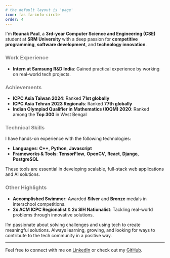 ```yaml
---
# the default layout is 'page'
icon: fas fa-info-circle
order: 4
---
```


I'm **Rounak Paul**, a **3rd-year Computer Science and Engineering (CSE)** student at **SRM University** with a deep passion for **competitive programming**, **software development**, and **technology innovation**.

### <span style="color: grey;">Work Experience</span>
- **Intern at Samsung R&D India**: Gained practical experience by working on real-world tech projects.

### <span style="color: grey;">Achievements</span>
- **ICPC Asia Taiwan 2024**: Ranked **71st globally**  
- **ICPC Asia Tehran 2023 Regionals**: Ranked **77th globally**  
- **Indian Olympiad Qualifier in Mathematics (IOQM) 2020**: Ranked among the **Top 300** in West Bengal

### <span style="color: grey;">Technical Skills</span>
I have hands-on experience with the following technologies:
- **Languages**: **C++**, **Python**, **Javascript**
- **Frameworks & Tools**: **TensorFlow**, **OpenCV**, **React**, **Django**, **PostgreSQL**

These tools are essential in developing scalable, full-stack web applications and AI solutions.

### <span style="color: grey;">Other Highlights</span>
- **Accomplished Swimmer**: Awarded **Silver** and **Bronze** medals in interschool competitions.
- **2x ACM ICPC Regionalist** & **2x SIH Nationalist**: Tackling real-world problems through innovative solutions.

I’m passionate about solving challenges and using tech to create meaningful solutions. Always learning, growing, and looking for ways to contribute to the tech community in a positive way.

---

Feel free to connect with me on [LinkedIn](https://www.linkedin.com/in/rounakpaul) or check out my [GitHub](https://github.com/paulrounak).
